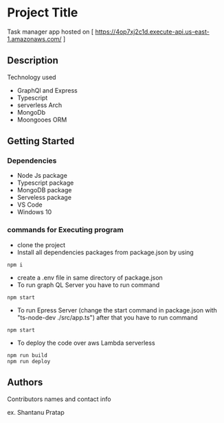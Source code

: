 # Project Title

Task manager app hosted on [ https://4op7xj2c1d.execute-api.us-east-1.amazonaws.com/ ]

## Description

Technology used
* GraphQl and Express
* Typescript
* serverless Arch
* MongoDb
* Moongooes ORM

## Getting Started

### Dependencies

* Node Js package
* Typescript package
* MongoDB package
* Serveless package
* VS Code 
* Windows 10



### commands for Executing program

* clone the project
* Install all dependencies packages from package.json by using
```
npm i
```
* create a .env file in same directory of package.json
* To run graph QL Server you have to run command
```
npm start
```
*  To run Epress Server (change the start command in package.json with "ts-node-dev ./src/app.ts") after that you have to run command
```
npm start
```
* To deploy the code over aws Lambda serverless
```
npm run build
npm run deploy
```

## Authors

Contributors names and contact info

ex. Shantanu Pratap  


